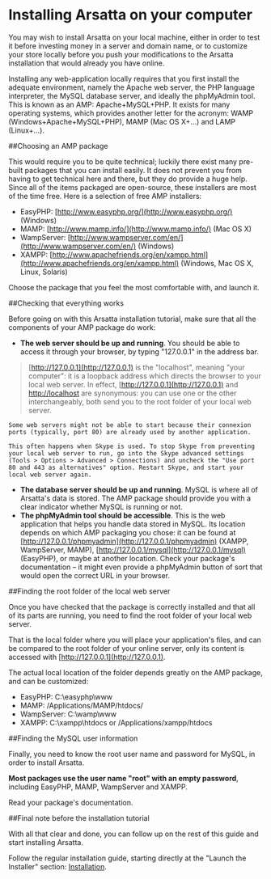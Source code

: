 Installing Arsatta on your computer
===============================

You may wish to install Arsatta on your local machine, either in order to test it before investing money in a server and domain name, or to customize your store locally before you push your modifications to the Arsatta installation that would already you have online.

Installing any web-application locally requires that you first install the adequate environment, namely the Apache web server, the PHP language interpreter, the MySQL database server, and ideally the phpMyAdmin tool. This is known as an AMP: Apache+MySQL+PHP. It exists for many operating systems, which provides another letter for the acronym: WAMP (Windows+Apache+MySQL+PHP), MAMP (Mac OS X+...) and LAMP (Linux+...).

##Choosing an AMP package

This would require you to be quite technical; luckily there exist many pre-built packages that you can install easily. It does not prevent you from having to get technical here and there, but they do provide a huge help. Since all of the items packaged are open-source, these installers are most of the time free. Here is a selection of free AMP installers:

* EasyPHP: [http://www.easyphp.org/](http://www.easyphp.org/) (Windows)
* MAMP: [http://www.mamp.info/](http://www.mamp.info/) (Mac OS X)
* WampServer: [http://www.wampserver.com/en/](http://www.wampserver.com/en/) (Windows)
* XAMPP: [http://www.apachefriends.org/en/xampp.html](http://www.apachefriends.org/en/xampp.html) (Windows, Mac OS X, Linux, Solaris)

Choose the package that you feel the most comfortable with, and launch it.

##Checking that everything works

Before going on with this Arsatta installation tutorial, make sure that all the components of your AMP package do work:

* **The web server should be up and running**. You should be able to access it through your browser, by typing "127.0.0.1" in the address bar.

> [http://127.0.0.1](http://127.0.0.1) is the "localhost", meaning "your computer": it is a loopback address which directs the browser to your local web server.
In effect, [http://127.0.0.1](http://127.0.0.1) and [http://localhost](http://localhost) are synonymous: you can use one or the other interchangeably, both send you to the root folder of your local web server.

    Some web servers might not be able to start because their connexion ports (typically, port 80) are already used by another application.
    
    This often happens when Skype is used. To stop Skype from preventing your local web server to run, go into the Skype advanced settings (Tools > Options > Advanced > Connections) and uncheck the "Use port 80 and 443 as alternatives" option. Restart Skype, and start your local web server again.

* **The database server should be up and running**. MySQL is where all of Arsatta's data is stored. The AMP package should provide you with a clear indicator whether MySQL is running or not.
* **The phpMyAdmin tool should be accessible**. This is the web application that helps you handle data stored in MySQL. Its location depends on which AMP packaging you chose: it can be found at [http://127.0.0.1/phpmyadmin](http://127.0.0.1/phpmyadmin) (XAMPP, WampServer, MAMP), [http://127.0.0.1/mysql](http://127.0.0.1/mysql) (EasyPHP), or maybe at another location. Check your package's documentation – it might even provide a phpMyAdmin button of sort that would open the correct URL in your browser.

##Finding the root folder of the local web server

Once you have checked that the package is correctly installed and that all of its parts are running, you need to find the root folder of your local web server.

That is the local folder where you will place your application's files, and can be compared to the root folder of your online server, only its content is accessed with [http://127.0.0.1](http://127.0.0.1).

The actual local location of the folder depends greatly on the AMP package, and can be customized:

* EasyPHP: C:\easyphp\www
* MAMP: /Applications/MAMP/htdocs/
* WampServer: C:\wamp\www
* XAMPP: C:\xampp\htdocs or /Applications/xampp/htdocs

##Finding the MySQL user information

Finally, you need to know the root user name and password for MySQL, in order to install Arsatta.

**Most packages use the user name "root" with an empty password**, including EasyPHP, MAMP, WampServer and XAMPP.

Read your package's documentation.

##Final note before the installation tutorial

With all that clear and done, you can follow up on the rest of this guide and start installing Arsatta.

Follow the regular installation guide, starting directly at the "Launch the Installer" section: [Installation](docs/installation).